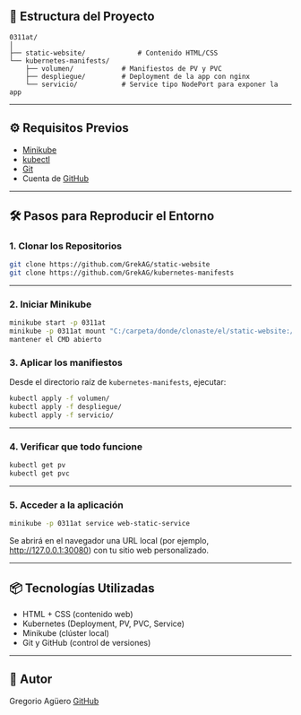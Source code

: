 ## 🧱 Estructura del Proyecto

```
0311at/
│
├── static-website/             # Contenido HTML/CSS
└── kubernetes-manifests/
    ├── volumen/            # Manifiestos de PV y PVC
    ├── despliegue/         # Deployment de la app con nginx
    └── servicio/           # Service tipo NodePort para exponer la app
```

---

## ⚙️ Requisitos Previos

- [Minikube](https://minikube.sigs.k8s.io/)
- [kubectl](https://kubernetes.io/docs/tasks/tools/)
- [Git](https://git-scm.com/)
- Cuenta de [GitHub](https://github.com/)

---

## 🛠 Pasos para Reproducir el Entorno

### 1. Clonar los Repositorios

```bash
git clone https://github.com/GrekAG/static-website
git clone https://github.com/GrekAG/kubernetes-manifests
```

---

### 2. Iniciar Minikube

```bash
minikube start -p 0311at
minikube -p 0311at mount "C:/carpeta/donde/clonaste/el/static-website:/mnt/web"
mantener el CMD abierto
```

### 3. Aplicar los manifiestos

Desde el directorio raíz de `kubernetes-manifests`, ejecutar:

```bash
kubectl apply -f volumen/
kubectl apply -f despliegue/
kubectl apply -f servicio/
```

---

### 4. Verificar que todo funcione

```bash
kubectl get pv
kubectl get pvc
```

---

### 5. Acceder a la aplicación

```bash
minikube -p 0311at service web-static-service
```

Se abrirá en el navegador una URL local (por ejemplo, http://127.0.0.1:30080) con tu sitio web personalizado.

---

## 📦 Tecnologías Utilizadas

- HTML + CSS (contenido web)
- Kubernetes (Deployment, PV, PVC, Service)
- Minikube (clúster local)
- Git y GitHub (control de versiones)

---

## 🧠 Autor

Gregorio Agüero
[GitHub](https://github.com/GrekAG)
